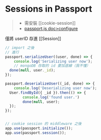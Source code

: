 # Sessions in Passport
>- 需安裝 [[cookie-session]]
>- [passport.js doc>configure](https://www.passportjs.org/docs/configure/)

僅將 userID 存進 [[Session]]

```js
// import 之後
// 進行
passport.serializeUser((user, done) => {
	console.log('Serializing user now');
	// mongoDB 存取的 id 要加底線（我不懂）
  done(null, user._id);
});

passport.deserializeUser((_id, done) => {
	console.log('Deserializing user now');
  User.findById({ _id }).then(() => {
		console.log('found user.')
		done(null, user);
  });
});
```
```js

// cookie session 的 middleware 之後
app.use(passport.initialize());
app.use(passport.session());
```
